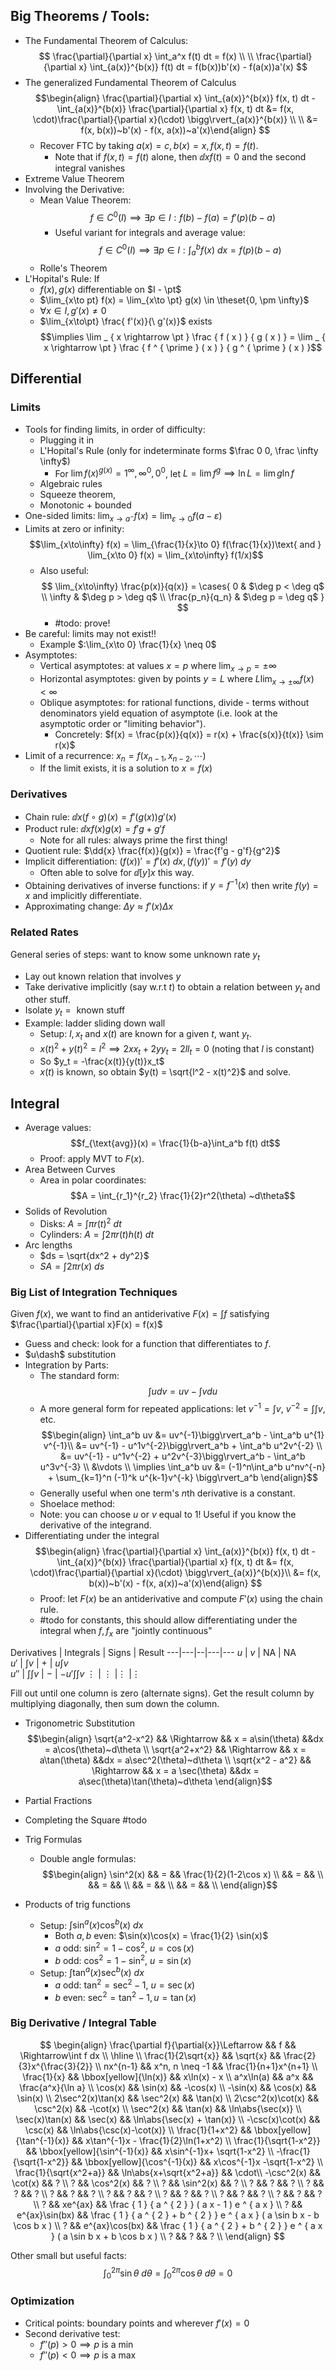 ##  Big Theorems / Tools:
- The Fundamental Theorem of Calculus:
	$$
	\frac{\partial}{\partial x} \int_a^x f(t) dt = f(x) \\ \\
	\frac{\partial}{\partial x} \int_{a(x)}^{b(x)} f(t) dt = f(b(x))b'(x) - f(a(x))a'(x)
	$$
- The generalized Fundamental Theorem of Calculus
	$$\begin{align}
	\frac{\partial}{\partial x} \int_{a(x)}^{b(x)} f(x, t) dt - \int_{a(x)}^{b(x)} \frac{\partial}{\partial x} f(x, t) dt &=
	f(x, \cdot)\frac{\partial}{\partial x}(\cdot) \bigg\rvert_{a(x)}^{b(x)} \\ \\
	&= f(x, b(x))~b'(x) - f(x, a(x))~a'(x)\end{align}
	$$
	- Recover FTC by taking $a(x) = c, b(x) = x, f(x,t) = f(t)$.
		- Note that if $f(x,t) = f(t)$ alone, then $\dd{x} f(t) = 0$ and the second integral vanishes
- Extreme Value Theorem
- Involving the Derivative:
	- Mean Value Theorem: $$f \in C^0(I) \implies \exists p\in I: f(b) - f(a) = f'(p)(b-a)$$
		- Useful variant for integrals and average value: $$f \in C^0(I) \implies \exists p\in I: \int_a^b f(x)~dx = f(p)(b-a)$$
	- Rolle's Theorem
- L'Hopital's Rule: If
	- $f(x),g(x)$ differentiable on $I - \pt$
	- $\lim_{x\to pt} f(x) = \lim_{x\to \pt} g(x) \in \theset{0, \pm \infty}$
	- $\forall x \in I, g'(x) \neq 0$
	- $\lim_{x\to\pt} \frac{ f'(x)}{\ g'(x)}$ exists
	$$\implies \lim _ { x \rightarrow \pt } \frac { f ( x ) } { g ( x ) } = \lim _ { x \rightarrow \pt } \frac { f ^ { \prime } ( x ) } { g ^ { \prime } ( x ) }$$

## Differential

### Limits
- Tools for finding limits, in order of difficulty:
	- Plugging it in
	- L'Hopital's Rule (only for indeterminate forms $\frac 0 0, \frac \infty \infty$)
		- For $\lim f(x)^{g(x)} = 1^\infty, \infty^0, 0^0$, let $L = \lim f^g \implies \ln L = \lim g \ln f$
	- Algebraic rules
	- Squeeze theorem,
	- Monotonic + bounded
- One-sided limits: $\lim_{x\to a^-} f(x) = \lim_{\varepsilon \to 0} f(a-\varepsilon)$
- Limits at zero or infinity: $$\lim_{x\to\infty} f(x) = \lim_{\frac{1}{x}\to 0} f(\frac{1}{x})\text{ and } \lim_{x\to 0} f(x) = \lim_{x\to\infty} f(1/x)$$
	- Also useful:
	$$
	\lim_{x\to\infty} \frac{p(x)}{q(x)} = \cases{
		0 & $\deg p < \deg q$ \\
		\infty & $\deg p > \deg q$ \\
		\frac{p_n}{q_n} & $\deg p = \deg q$
	}
	$$
		- #todo: prove!
- Be careful: limits may not exist!!
	- Example $:\lim_{x\to 0} \frac{1}{x} \neq 0$
- Asymptotes:
	- Vertical asymptotes: at values $x=p$ where $\lim_{x\to p} = \pm\infty$
	- Horizontal asymptotes: given by points $y=L$ where $L \lim_{x\to\pm\infty} f(x) < \infty$
	- Oblique asymptotes: for rational functions, divide - terms without denominators yield equation of asymptote (i.e. look at the asymptotic order or "limiting behavior").
		- Concretely: $f(x) = \frac{p(x)}{q(x)} = r(x) + \frac{s(x)}{t(x)} \sim r(x)$
- Limit of a recurrence: $x_n = f(x_{n-1}, x_{n-2}, \cdots)$
	- If the limit exists, it is a solution to $x = f(x)$

### Derivatives
- Chain rule: $\dd{x}(f\circ g)(x) = f'(g(x))g'(x)$
- Product rule: $\dd{x}f(x)g(x) =f'g + g'f$
	- Note for all rules: always prime the first thing!
- Quotient rule: $\dd{x} \frac{f(x)}{g(x)} = \frac{f'g - g'f}{g^2}$
- Implicit differentiation: $(f(x))' = f'(x)~dx, (f(y))' = f'(y)~dy$
	- Often able to solve for $\dd[y]{x}$ this way.
- Obtaining derivatives of inverse functions: if $y = f^{-1}(x)$ then write $f(y) = x$ and implicitly differentiate.
- Approximating change: $\Delta y \approx f'(x) \Delta x$

### Related Rates
General series of steps: want to know some unknown rate $y_t$
- Lay out known relation that involves $y$
- Take derivative implicitly (say w.r.t $t$) to obtain a relation between $y_t$ and other stuff.
- Isolate $y_t = \text{ known stuff }$
- Example: ladder sliding down wall
	- Setup: $l, x_t$ and $x(t)$ are known for a given $t$, want $y_t$.
	- $x(t)^2 + y(t)^2 = l^2 \implies 2xx_t +2yy_t = 2ll_t = 0$ (noting that $l$ is constant)
	- So $y_t = -\frac{x(t)}{y(t)}x_t$
	- $x(t)$ is known, so obtain $y(t) = \sqrt{l^2 - x(t)^2}$ and solve.

## Integral

- Average values: $$f_{\text{avg}}(x) = \frac{1}{b-a}\int_a^b f(t) dt$$
	- Proof: apply MVT to $F(x)$.
- Area Between Curves
	- Area in polar coordinates: $$A = \int_{r_1}^{r_2} \frac{1}{2}r^2(\theta) ~d\theta$$
- Solids of Revolution
	- Disks: $A = \int \pi r(t)^2 ~dt$
	- Cylinders: $A = \int 2\pi r(t)h(t) ~dt$
- Arc lengths
	- $ds = \sqrt{dx^2 + dy^2}$
	- $SA = \int 2 \pi r(x) ~ds$

### Big List of Integration Techniques

Given $f(x)$, we want to find an antiderivative $F(x) = \int f$ satisfying $\frac{\partial}{\partial x}F(x) = f(x)$

- Guess and check: look for a function that differentiates to $f$.
- $u\dash$ substitution
- Integration by Parts:
	- The standard form:
	$$ \int u dv = uv - \int v du $$
	- A more general form for repeated applications: let $v^{-1} = \int v$, $v^{-2} = \int\int v$, etc.
	$$\begin{align}
	\int_a^b uv &= uv^{-1}\bigg\rvert_a^b  - \int_a^b u^{1} v^{-1}\\
	&= uv^{-1} - u^1v^{-2}\bigg\rvert_a^b + \int_a^b u^2v^{-2} \\
	&= uv^{-1} - u^1v^{-2} + u^2v^{-3}\bigg\rvert_a^b - \int_a^b u^3v^{-3} \\
	&\vdots \\
	\implies \int_a^b uv &= (-1)^n\int_a^b u^nv^{-n} + \sum_{k=1}^n (-1)^k u^{k-1}v^{-k} \bigg\rvert_a^b
	\end{align}$$
	- Generally useful when one term's $n$th derivative is a constant.
	- Shoelace method:
	- Note: you can choose $u$ or $v$ equal to 1! Useful if you know the derivative of the integrand.
- Differentiating under the integral
	$$\begin{align}
	\frac{\partial}{\partial x} \int_{a(x)}^{b(x)} f(x, t) dt - \int_{a(x)}^{b(x)} \frac{\partial}{\partial x} f(x, t) dt &=
	f(x, \cdot)\frac{\partial}{\partial x}(\cdot) \bigg\rvert_{a(x)}^{b(x)}\\
	&= f(x, b(x))~b'(x) - f(x, a(x))~a'(x)\end{align}
	$$
	- Proof: let $F(x)$ be an antiderivative and compute $F'(x)$ using the chain rule.
	- #todo for constants, this should allow differentiating under the integral when $f, f_x$ are "jointly continuous"

Derivatives  | Integrals  |  Signs | Result
---|---|--|---|---
$u$ | $v$  | NA |  NA  
$u'$  | $\int v$  |  $+$ | $u\int v$  
$u''$  | $\int\int v$  |  $-$ |  $-u'\int\int v$
$\vdots$  | $\vdots$  |$\vdots$   |$\vdots$  

Fill out until one column is zero (alternate signs). Get the result column by multiplying diagonally, then sum down the column.

- Trigonometric Substitution
	$$\begin{align}
	\sqrt{a^2-x^2} && \Rightarrow && x = a\sin(\theta) &&dx = a\cos(\theta)~d\theta \\
	\sqrt{a^2+x^2} && \Rightarrow && x = a\tan(\theta) &&dx = a\sec^2(\theta)~d\theta \\
	\sqrt{x^2 - a^2} && \Rightarrow && x = a \sec(\theta) &&dx = a\sec(\theta)\tan(\theta)~d\theta
	\end{align}$$
- Partial Fractions
- Completing the Square #todo
- Trig Formulas
	- Double angle formulas:
	$$\begin{align}
	\sin^2(x) && = && \frac{1}{2}(1-2\cos x) \\
	&& = && \\
	&& = && \\
	&& = && \\
	&& = && \\
	\end{align}$$

- Products of trig functions
	- Setup: $\int \sin^a(x) \cos^b(x) ~dx$
		- Both $a,b$ even: $\sin(x)\cos(x) = \frac{1}{2} \sin(x)$
		- $a$ odd: $\sin^2 = 1-\cos^2,~u=\cos(x)$
		- $b$ odd: $\cos^2 = 1-\sin^2,~u=\sin(x)$
	- Setup: $\int \tan^a(x) \sec^b(x) ~dx$
		- $a$ odd: $\tan^2 = \sec^2 - 1,~ u = \sec(x)$
		- $b$ even: $\sec^2 = \tan^2 - 1, u = \tan(x)$


### Big Derivative / Integral Table
$$
\begin{align}  
\frac{\partial f}{\partial{x}}\Leftarrow && f && \Rightarrow\int f dx   \\
\hline \\
\frac{1}{2\sqrt{x}} && \sqrt{x} && \frac{2}{3}x^{\frac{3}{2}} \\
nx^{n-1} && x^n, n \neq -1 && \frac{1}{n+1}x^{n+1} \\
\frac{1}{x} && \bbox[yellow]{\ln(x)} && x\ln(x) - x \\
a^x\ln(a) && a^x && \frac{a^x}{\ln a} \\
\cos(x) && \sin(x)  && -\cos(x) \\
-\sin(x) && \cos(x)  && \sin(x) \\
2\sec^2(x)\tan(x) && \sec^2(x)  && \tan(x) \\
2\csc^2(x)\cot(x) && \csc^2(x)  && -\cot(x) \\
\sec^2(x) && \tan(x) &&  \ln\abs{\sec(x)} \\
\sec(x)\tan(x) && \sec(x) && \ln\abs{\sec(x) + \tan(x)} \\
-\csc(x)\cot(x) && \csc(x)  && \ln\abs{\csc(x)-\cot(x)} \\
\frac{1}{1+x^2} && \bbox[yellow]{\tan^{-1}(x)}  && x\tan^{-1}x - \frac{1}{2}\ln(1+x^2) \\
\frac{1}{\sqrt{1-x^2}} && \bbox[yellow]{\sin^{-1}(x)} && x\sin^{-1}x+ \sqrt{1-x^2} \\
-\frac{1}{\sqrt{1-x^2}} && \bbox[yellow]{\cos^{-1}(x)} && x\cos^{-1}x -\sqrt{1-x^2} \\
\frac{1}{\sqrt{x^2+a}} && \ln\abs{x+\sqrt{x^2+a}} && \cdot\\
-\csc^2(x) && \cot(x) && ? \\
? && \cos^2(x) && ? \\
? && \sin^2(x) && ? \\
? && ? && ? \\
? && ? && ? \\
? && ? && ? \\
? && ? && ? \\
? && ? && ? \\
? && ? && ? \\
? && ? && ? \\
? && xe^{ax} && \frac { 1 } { a ^ { 2 } } ( a x - 1 ) e ^ { a x } \\
? && e^{ax}\sin(bx) && \frac { 1 } { a ^ { 2 } + b ^ { 2 } } e ^ { a x } ( a \sin b x - b \cos b x ) \\
? && e^{ax}\cos(bx) && \frac { 1 } { a ^ { 2 } + b ^ { 2 } } e ^ { a x } ( a \sin b x + b \cos b x ) \\
? && ? && ? \\
\end{align}
$$

Other small but useful facts:
$$
\int_0^{2\pi} \sin \theta~d\theta = \int_0^{2\pi} \cos \theta~d\theta = 0
$$


### Optimization
- Critical points: boundary points and wherever $f'(x) = 0$
- Second derivative test:
	- $f''(p) > 0 \implies p$ is a min
	- $f''(p) < 0 \implies p$ is a max

